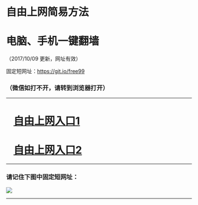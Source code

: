 ﻿# 自由上网简易方法

# 电脑、手机一键翻墙

（2017/10/09 更新，网址有效）

固定短网址：https://git.io/free99

### （微信如打不开，请转到浏览器打开）


***





# &nbsp;&nbsp; <a href="http://ft613726662.fwq-tz-1001.info/fwqtz01.html?t=100900110590 " target="_blank">自由上网入口1</a>
# &nbsp;&nbsp; <a href="http://ft59196847.fwq-tz-1002.info/fwqtz02.html?t=10090014981 " target="_blank">自由上网入口2</a>
***

### 请记住下图中固定短网址：

<img src="https://s3-us-west-2.amazonaws.com/fwq-1001/yjfq-20170905okok.png" /> 


***

